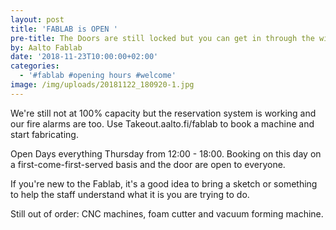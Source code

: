 ```yaml
---
layout: post
title: 'FABLAB is OPEN '
pre-title: The Doors are still locked but you can get in through the window
by: Aalto Fablab
date: '2018-11-23T10:00:00+02:00'
categories:
  - '#fablab #opening hours #welcome'
image: /img/uploads/20181122_180920-1.jpg
---
```

We're still not at 100% capacity but the reservation system is working and our fire alarms are too. Use Takeout.aalto.fi/fablab to book a machine and start fabricating.

Open Days everything Thursday from 12:00 - 18:00. Booking on this day on a first-come-first-served basis and the door are open to everyone. 

If you're new to the Fablab, it's a good idea to bring a sketch or something to help the staff understand what it is you are trying to do.



Still out of order: CNC machines, foam cutter and vacuum forming machine.
